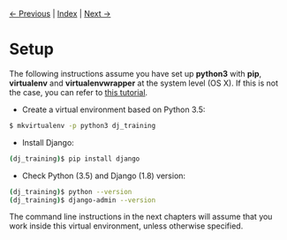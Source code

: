[← Previous](../README.md) | [Index](../README.md) | [Next →](2-Project.md)

# Setup

The following instructions assume you have set up **python3** with **pip**, **virtualenv** and **virtualenvwrapper** at the system level (OS X).
If this is not the case, you can refer to [this tutorial](0-PythonAndVirtualenv.md).

- Create a virtual environment based on Python 3.5:

```bash
$ mkvirtualenv -p python3 dj_training
```  

- Install Django:

```bash
(dj_training)$ pip install django
```  

- Check Python (3.5) and Django (1.8) version:

```bash
(dj_training)$ python --version
(dj_training)$ django-admin --version
```  

The command line instructions in the next chapters will assume that you work inside this virtual environment, unless otherwise specified.